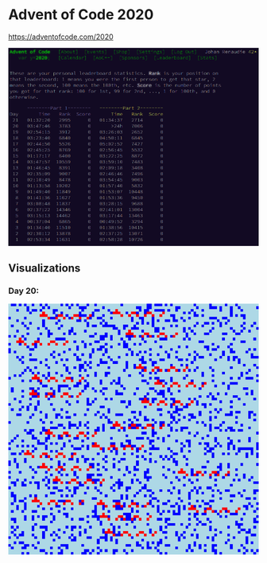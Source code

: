 # Advent of Code 2020

https://adventofcode.com/2020

![](screenshot.png)


## Visualizations

### Day 20:

![](visualisations/map20.png)
